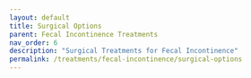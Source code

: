 ```yaml
---
layout: default
title: Surgical Options
parent: Fecal Incontinence Treatments
nav_order: 6
description: "Surgical Treatments for Fecal Incontinence"
permalink: /treatments/fecal-incontinence/surgical-options
---
```

